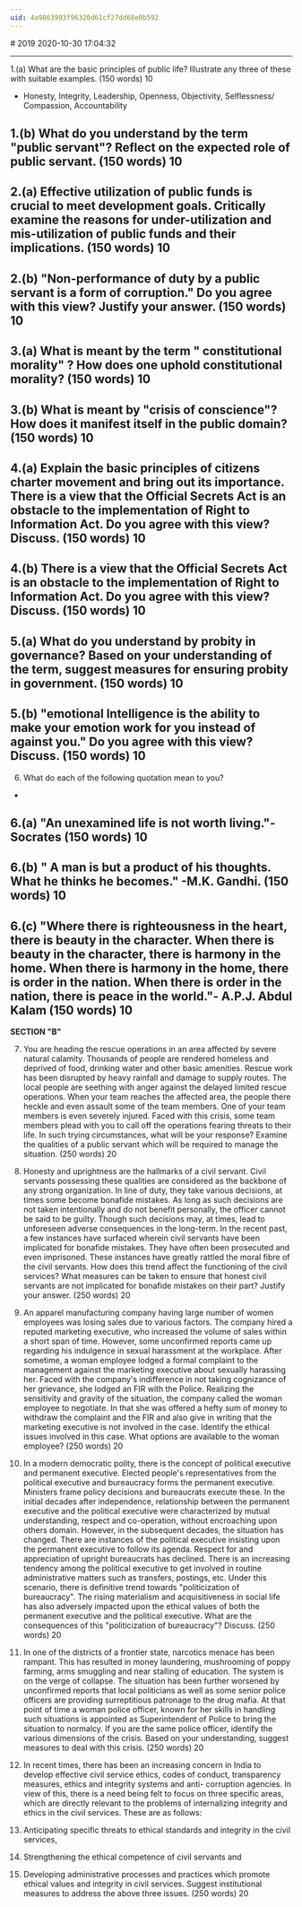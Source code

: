 ```yaml
---
uid: 4a9863993f96320d61cf27dd68e0b592
---
```


﻿# 2019
2020-10-30 17:04:32
            
---


1.(a) What are the basic principles of public life? Illustrate any three of these with suitable examples. (150 words) 10
-   Honesty, Integrity, Leadership, Openness, Objectivity, Selflessness/ Compassion, Accountability




1.(b) What do you understand by the term "public servant"? Reflect on the expected role of public servant. (150 words) 10
-   





2.(a) Effective utilization of public funds is crucial to meet development goals. Critically examine the reasons for under-utilization and mis-utilization of public funds and their implications. (150 words) 10
-   





2.(b) "Non-performance of duty by a public servant is a form of corruption." Do you agree with this view? Justify your answer. (150 words) 10
-   





3.(a) What is meant by the term " constitutional morality" ? How does one uphold constitutional morality? (150 words) 10
-   







3.(b) What is meant by "crisis of conscience"? How does it manifest itself in the public domain? (150 words) 10
-   







4.(a) Explain the basic principles of citizens charter movement and bring out its importance. There is a view that the Official Secrets Act is an obstacle to the implementation of Right to Information Act. Do you agree with this view? Discuss. (150 words) 10
-   







4.(b) There is a view that the Official Secrets Act is an obstacle to the implementation of Right to Information Act. Do you agree with this view? Discuss. (150 words) 10
-   







5.(a) What do you understand by probity in governance? Based on your understanding of the term, suggest measures for ensuring probity in government. (150 words) 10
-   







5.(b) "emotional Intelligence is the ability to make your emotion work for you instead of against you." Do you agree with this view? Discuss. (150 words) 10
-   







6. What do each of the following quotation mean to you?
-   





6.(a) "An unexamined life is not worth living."- Socrates (150 words) 10
-   





6.(b) " A man is but a product of his thoughts. What he thinks he becomes."
-M.K. Gandhi. (150 words) 10
-   





6.(c) "Where there is righteousness in the heart, there is beauty in the character. When there is beauty in the character, there is harmony in the home. When there is harmony in the home, there is order in the nation. When there is order in the nation, there is peace in the world."- A.P.J. Abdul Kalam (150 words) 10
-   







**SECTION "B"**




7. You are heading the rescue operations in an area affected by severe natural calamity. Thousands of people are rendered homeless and deprived of food, drinking water and other basic amenities. Rescue work has been disrupted by heavy rainfall and damage to supply routes. The local people are seething with anger against the delayed limited rescue operations. When your team reaches the affected area, the people there heckle and even assault some of the team members. One of your team members is even severely injured. Faced with this crisis, some team members plead with you to call off the operations fearing threats to their life. In such trying circumstances, what will be your response? Examine the qualities of a public servant which will be required to manage the situation. (250 words) 20






8. Honesty and uprightness are the hallmarks of a civil servant. Civil servants possessing these qualities are considered as the backbone of any strong organization. In line of duty, they take various decisions, at times some become bonafide mistakes. As long as such decisions are not taken intentionally and do not benefit personally, the officer cannot be said to be guilty. Though such decisions may, at times, lead to unforeseen adverse consequences in the long-term. In the recent past, a few instances have surfaced wherein civil servants have been implicated for bonafide mistakes. They have often been prosecuted and even imprisoned. These instances have greatly rattled the moral fibre of the civil servants.
How does this trend affect the functioning of the civil services? What measures can be taken to ensure that honest civil servants are not implicated for bonafide mistakes on their part? Justify your answer. (250 words) 20






9. An apparel manufacturing company having large number of women employees was losing sales due to various factors. The company hired a reputed marketing executive, who increased
the volume of sales within a short span of time. However, some unconfirmed reports came up regarding his indulgence in sexual harassment at the workplace.
After sometime, a woman employee lodged a formal complaint to the management against the marketing executive about sexually harassing her. Faced with the company's indifference in not taking cognizance of her grievance, she lodged an FIR with the Police.
Realizing the sensitivity and gravity of the situation, the company called the woman employee to negotiate. In that she was offered a hefty sum of money to withdraw the complaint and the FIR and also give in writing that the marketing executive is not involved in the case.
Identify the ethical issues involved in this case. What options are available to the woman employee? (250 words) 20






10. In a modern democratic polity, there is the concept of political executive and permanent executive. Elected people's representatives from the political executive and bureaucracy forms the permanent executive. Ministers frame policy decisions and bureaucrats execute these.
In the initial decades after independence, relationship between the permanent executive and the political executive were characterized by mutual understanding, respect and co-operation, without encroaching upon others domain.
However, in the subsequent decades, the situation has changed. There are instances of the political executive insisting upon the permanent executive to follow its agenda. Respect for and appreciation of upright bureaucrats has declined. There is an increasing tendency among the political executive to get involved in routine administrative matters such as transfers, postings, etc. Under this scenario, there is definitive trend towards "politicization of bureaucracy". The rising materialism and acquisitiveness in social life has also adversely impacted upon the ethical values of both the permanent executive and the political executive.
What are the consequences of this "politicization of bureaucracy"? Discuss. (250 words) 20






11. In one of the districts of a frontier state, narcotics menace has been rampant. This has resulted in money laundering, mushrooming of poppy farming, arms smuggling and near stalling of education. The system is on the verge of collapse. The situation has been further worsened by unconfirmed reports that local politicians as well as some senior police officers are providing surreptitious patronage to the drug mafia.
At that point of time a woman police officer, known for her skills in handling such situations is appointed as Superintendent of Police to bring the situation to normalcy.
If you are the same police officer, identify the various dimensions of the crisis. Based on your understanding, suggest measures to deal with this crisis. (250 words) 20






12. In recent times, there has been an increasing concern in India to develop effective civil service ethics, codes of conduct, transparency measures, ethics and integrity systems and anti- corruption agencies. In view of this, there is a need being felt to focus on three specific areas, which are directly relevant to the problems of internalizing integrity and ethics in the civil services. These are as follows:
1.  Anticipating specific threats to ethical standards and integrity in the civil services,
2.  Strengthening the ethical competence of civil servants and
3.  Developing administrative processes and practices which promote ethical values and integrity in civil services.
Suggest institutional measures to address the above three issues. (250 words) 20




